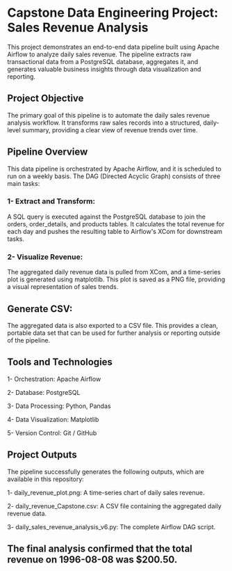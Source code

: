 # Capstone Data Engineering Project: Sales Revenue Analysis
This project demonstrates an end-to-end data pipeline built using Apache Airflow to analyze daily sales revenue. The pipeline extracts raw transactional data from a PostgreSQL database, aggregates it, and generates valuable business insights through data visualization and reporting.

## Project Objective
The primary goal of this pipeline is to automate the daily sales revenue analysis workflow. It transforms raw sales records into a structured, daily-level summary, providing a clear view of revenue trends over time.

## Pipeline Overview
This data pipeline is orchestrated by Apache Airflow, and it is scheduled to run on a weekly basis. The DAG (Directed Acyclic Graph) consists of three main tasks:

### 1- Extract and Transform: 
A SQL query is executed against the PostgreSQL database to join the orders, order_details, and products tables. It calculates the total revenue for each day and pushes the resulting table to Airflow's XCom for downstream tasks.

### 2- Visualize Revenue: 
The aggregated daily revenue data is pulled from XCom, and a time-series plot is generated using matplotlib. This plot is saved as a PNG file, providing a visual representation of sales trends.

## Generate CSV: 
The aggregated data is also exported to a CSV file. This provides a clean, portable data set that can be used for further analysis or reporting outside of the pipeline.

## Tools and Technologies
1- Orchestration: Apache Airflow

2- Database: PostgreSQL

3- Data Processing: Python, Pandas

4- Data Visualization: Matplotlib

5- Version Control: Git / GitHub

## Project Outputs
The pipeline successfully generates the following outputs, which are available in this repository:

1- daily_revenue_plot.png: A time-series chart of daily sales revenue.

2- daily_revenue_Capstone.csv: A CSV file containing the aggregated daily revenue data.

3- daily_sales_revenue_analysis_v6.py: The complete Airflow DAG script.

## The final analysis confirmed that the total revenue on 1996-08-08 was $200.50.
